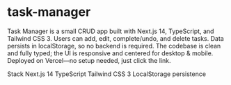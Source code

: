 # task-manager
Task Manager is a small CRUD app built with Next.js 14, TypeScript, and Tailwind CSS 3.
Users can add, edit, complete/undo, and delete tasks. Data persists in localStorage, so no backend is required. The codebase is clean and fully typed; the UI is responsive and centered for desktop & mobile.
Deployed on Vercel—no setup needed, just click the link.

Stack
Next.js 14
TypeScript
Tailwind CSS 3
LocalStorage persistence

